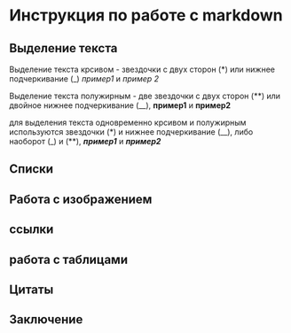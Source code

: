 # Инструкция по работе с markdown

## Выделение текста

Выделение текста крсивом - звездочки с двух сторон (*) или нижнее подчеркивание (_) *пример1* и _пример 2_

Выделение текста полужирным - две звездочки с двух сторон (**) или двойное нижнее подчеркивание (__), **пример1** и __пример2__

для выделения текста одновременно крсивом и полужирным используются звездочки (*) и нижнее подчеркивание (__), либо наоборот (_) и (**), *__пример1__* и _**пример2**_

## Списки

## Работа с изображением

## ссылки

## работа с таблицами

## Цитаты

## Заключение